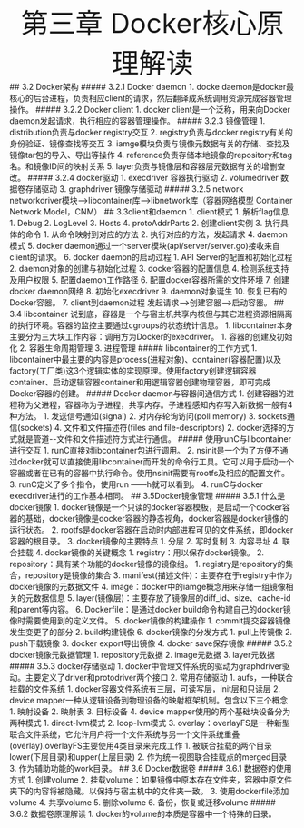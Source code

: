 <div align='center' ><font size='70'>第三章 Docker核心原理解读</font></div>
## 3.2 Docker架构
##### 3.2.1 Docker daemon
1. docke daemon是docker最核心的后台进程，负责相应client的请求，然后翻译成系统调用资源完成容器管理操作。
##### 3.2.2 Docker client
1. docker client是一个泛称，用来向Docker daemon发起请求，执行相应的容器管理操作。
##### 3.2.3 镜像管理
1. distribution负责与docker registry交互
2. registry负责与docker registry有关的身份验证、镜像查找等交互
3. iamge模块负责与镜像元数据有关的存储、查找及镜像tar包的导入、导出等操作
4. reference负责存储本地镜像的repository和tag名。和镜像ID间的映射关系
5. layer负责与镜像层和容器层元数据有关的增删查改。
##### 3.2.4 docker驱动
1. execdriver   容器执行驱动
2. volumedriver 数据卷存储驱动
3. graphdriver  镜像存储驱动
##### 3.2.5 network
networkdriver模块-->libcontainer库-->libnetwork库（容器网络模型 Container Network Model，CNM）
## 3.3client和daemon
1. client模式
   1. 解析flag信息
      1. Debug
      2. LogLevel
      3. Hosts
      4. protoAddrParts
2. 创建client实例
3. 执行具体的命令
   1. 从命令映射到对应的方法
   2. 执行对应的方法，发起请求
4. daemon模式
5. docker daemon通过一个server模块(api/server/server.go)接收来自client的请求。
6. docker daemon的启动过程
   1. API Server的配置和初始化过程
   2. daemon对象的创建与初始化过程
   3. docker容器的配置信息
   4. 检测系统支持及用户权限
   5. 配置daemon工作路径
   6. 配置docker容器所需的文件环境
   7. 创建docker daemon网络
   8. 初始化execdriver
   9. daemon对象诞生
   10. 恢复已有的Docker容器。
7.  client到daemon过程  发起请求-->创建容器-->启动容器。
## 3.4 libcontainer
说到底，容器是一个与宿主机共享内核但与其它进程资源相隔离的执行环境。容器的监控主要通过cgroups的状态统计信息。
1. libcontainer本身主要分为三大块工作内容：调用方为Docker的execdriver。
   1. 容器的创建及初始化
   2. 容器生命周期管理
   3. 进程管理
##### libcontainer的工作方式
1. libcontainer中最主要的内容是process(进程对象)、container(容器配置)以及factory(工厂类)这3个逻辑实体的实现原理。使用factory创建逻辑容器container、启动逻辑容器container和用逻辑容器创建物理容器，即可完成Docker容器的创建。
##### Docker daemon与容器间通信方式
1. 创建容器的进程称为父进程，容器称为子进程，共享内存。子进程感知内存写入新数据一般有4种方法。
   1. 发送信号通知(signal)
   2. 对内存轮询访问(poll memory)
   3. sockets通信(sockets)
   4. 文件和文件描述符(files and file-descriptors)
2. docker选择的方式就是管道--文件和文件描述符方式进行通信。
##### 使用runC与libcontainer进行交互
1. runC直接对libcontainer包进行调用。
2. nsinit是一个为了方便不通过docker就可以直接使用libcontainer而开发的命令行工具。它可以用于启动一个容器或者在已有的容器中执行命令。使用nsinit需要有rootfs及相应的配置文件。
3. runC定义了多个指令，使用run ——h就可以看到。
4. runC与docker execdriver进行的工作基本相同。
## 3.5Docker镜像管理
##### 3.5.1 什么是docker镜像
1. docker镜像是一个只读的docker容器模板，是启动一个docker容器的基础，docker镜像是docker容器的静态视角，docker容器是docker镜像的运行状态。
2. rootfs是docker容器在启动时内部进程可见的文件系统，即docker容器的根目录。
3. docker镜像的主要特点
   1. 分层
   2. 写时复制
   3. 内容寻址
   4. 联合挂载
4. docker镜像的关键概念
   1. registry：用以保存docker镜像。
   2. repository：具有某个功能的docker镜像的镜像组。
      1. registry是repository的集合，repository是镜像的集合
   3. manifest(描述文件)：主要存在于registry中作为docker镜像的元数据文件
   4. image：docker中的iamge概念用来存储一组镜像相关的元数据信息
   5. layer(镜像层)：主要存放了镜像层的diff_id、size、cache-id和parent等内容。
   6. Dockerfile：是通过docker build命令构建自己的docker镜像时需要使用到的定义文件。
5. docker镜像的构建操作
   1. commit提交容器镜像发生变更了的部分
   2. build构建镜像
6. docker镜像的分发方式
   1. pull上传镜像
   2. push下载镜像
   3. docker export导出镜像
   4. docker save保存镜像
##### 3.5.2 docker镜像元数据管理
1. repository元数据
2. image元数据
3. layer元数据
##### 3.5.3 docker存储驱动
1. docker中管理文件系统的驱动为graphdriver驱动。主要定义了driver和protodriver两个接口
2. 常用存储驱动
   1. aufs，一种联合挂载的文件系统
      1. docker容器文件系统有三层，可读写层，init层和只读层
   2. device mapper一种从逻辑设备到物理设备的映射框架机制。包含以下三个概念
      1. 映射设备
      2. 映射表
      3. 目标设备
      4. device mapper使用的两个基础块设备分为两种模式
         1. direct-lvm模式
         2. loop-lvm模式
   3. overlay：overlayFS是一种新型联合文件系统，它允许用户将一个文件系统与另一个文件系统重叠(overlay).overlayFS主要使用4类目录来完成工作
      1. 被联合挂载的两个目录lower(下层目录)和upper(上层目录)
      2. 作为统一视图联合挂载点的merged目录
      3. 作为辅助功能的work目录。
## 3.6 Docker数据卷
##### 3.6.1 数据卷的使用方式
1. 创建volume
2. 挂载volume：如果镜像中原本存在文件夹，容器中原文件夹下的内容将被隐藏。以保持与宿主机中的文件夹一致。
3. 使用dockerfile添加volume
4. 共享volume
5. 删除volume
6. 备份，恢复或迁移volume
##### 3.6.2 数据卷原理解读
1. docker的volume的本质是容器中一个特殊的目录。
